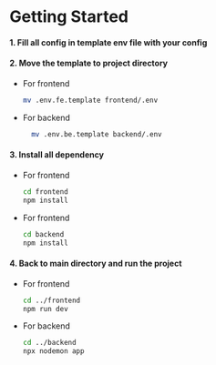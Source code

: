 # Getting Started

#### 1. Fill all config in template env file with your config

#### 2. Move the template to project directory

- For frontend
  ```bash
  mv .env.fe.template frontend/.env
  ```
- For backend
  ```bash
    mv .env.be.template backend/.env
  ```

#### 3. Install all dependency

- For frontend
  ```bash
  cd frontend
  npm install
  ```
- For frontend
  ```bash
  cd backend
  npm install
  ```

#### 4. Back to main directory and run the project

- For frontend
  ```bash
  cd ../frontend
  npm run dev
  ```
- For backend
  ```bash
  cd ../backend
  npx nodemon app
  ```
